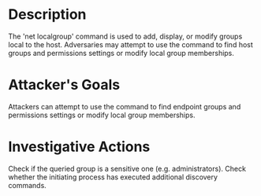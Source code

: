 # Description
The 'net localgroup' command is used to add, display, or modify groups local to the host. Adversaries may attempt to use the command to find host groups and permissions settings or modify local group memberships.
# Attacker's Goals
Attackers can attempt to use the command to find endpoint groups and permissions settings or modify local group memberships.
# Investigative Actions
Check if the queried group is a sensitive one (e.g. administrators).
Check whether the initiating process has executed additional discovery commands.

